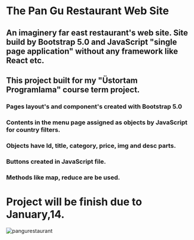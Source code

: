 # The Pan Gu Restaurant Web Site

## An imaginery far east restaurant's web site. Site build by Bootstrap 5.0 and JavaScript "single page application" without any framework like React etc.
## This project built for my "Üstortam Programlama" course term project. 

### Pages layout's and component's created with Bootstrap 5.0 
### Contents in the menu page assigned as objects by JavaScript for country filters.
### Objects have Id, title, category, price, img and desc parts.
### Buttons created in JavaScript file.
### Methods like map, reduce are be used.

# Project will be finish due to January,14. 

![pangurestaurant](https://user-images.githubusercontent.com/71606941/144714627-7ae3ca57-c5e0-41f4-a4f4-89d784c56fb7.gif)
